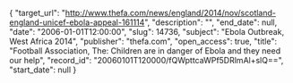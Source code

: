{
  "target_url": "http://www.thefa.com/news/england/2014/nov/scotland-england-unicef-ebola-appeal-161114", 
  "description": "", 
  "end_date": null, 
  "date": "2006-01-01T12:00:00", 
  "slug": 14736, 
  "subject": "Ebola Outbreak, West Africa 2014", 
  "publisher": "thefa.com", 
  "open_access": true, 
  "title": "Football Association, The:  Children are in danger of Ebola and they need our help", 
  "record_id": "20060101T120000/fQWpttcaWPf5DRlmAl+slQ==", 
  "start_date": null
}

